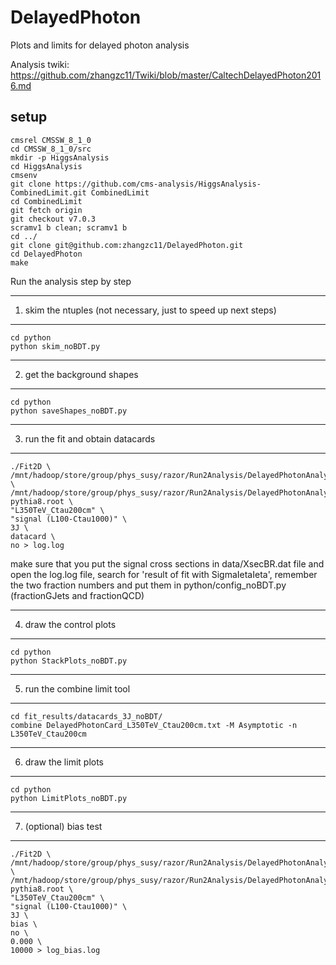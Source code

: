 # DelayedPhoton
Plots and limits for delayed photon analysis

Analysis twiki: https://github.com/zhangzc11/Twiki/blob/master/CaltechDelayedPhoton2016.md

setup
-----------------------------
```
cmsrel CMSSW_8_1_0
cd CMSSW_8_1_0/src
mkdir -p HiggsAnalysis
cd HiggsAnalysis
cmsenv
git clone https://github.com/cms-analysis/HiggsAnalysis-CombinedLimit.git CombinedLimit
cd CombinedLimit
git fetch origin
git checkout v7.0.3
scramv1 b clean; scramv1 b
cd ../
git clone git@github.com:zhangzc11/DelayedPhoton.git
cd DelayedPhoton
make
```

Run the analysis step by step

-----------------------------
1. skim the ntuples (not necessary, just to speed up next steps)
-----------------------------
```
cd python
python skim_noBDT.py
```

-----------------------------
2. get the background shapes
-----------------------------
```
cd python 
python saveShapes_noBDT.py
```

-----------------------------
3. run the fit and obtain datacards
-----------------------------
```
./Fit2D \
/mnt/hadoop/store/group/phys_susy/razor/Run2Analysis/DelayedPhotonAnalysis/2016/orderByPt/skim_noBDT/DelayedPhoton_DoubleEG_2016All_GoodLumi.root \
/mnt/hadoop/store/group/phys_susy/razor/Run2Analysis/DelayedPhotonAnalysis/2016/orderByPt/skim_noBDT/GMSB_L350TeV_Ctau200cm_13TeV-pythia8.root \
"L350TeV_Ctau200cm" \
"signal (L100-Ctau1000)" \
3J \
datacard \
no > log.log
```
make sure that you put the signal cross sections in data/XsecBR.dat file
and open the log.log file, search for 'result of fit with SigmaIetaIeta', remember the two fraction numbers and put them in python/config_noBDT.py (fractionGJets and fractionQCD)

-----------------------------
4. draw the control plots
-----------------------------
```
cd python
python StackPlots_noBDT.py
```

-----------------------------
5. run the combine limit tool
-----------------------------
```
cd fit_results/datacards_3J_noBDT/
combine DelayedPhotonCard_L350TeV_Ctau200cm.txt -M Asymptotic -n L350TeV_Ctau200cm
```

-----------------------------
6. draw the limit plots
-----------------------------
```
cd python
python LimitPlots_noBDT.py
```
-----------------------------
7. (optional) bias test
-----------------------------
```
./Fit2D \
/mnt/hadoop/store/group/phys_susy/razor/Run2Analysis/DelayedPhotonAnalysis/2016/orderByPt/skim_noBDT/DelayedPhoton_DoubleEG_2016All_GoodLumi.root \
/mnt/hadoop/store/group/phys_susy/razor/Run2Analysis/DelayedPhotonAnalysis/2016/orderByPt/skim_noBDT/GMSB_L350TeV_Ctau200cm_13TeV-pythia8.root \
"L350TeV_Ctau200cm" \
"signal (L100-Ctau1000)" \
3J \
bias \
no \
0.000 \
10000 > log_bias.log
```



